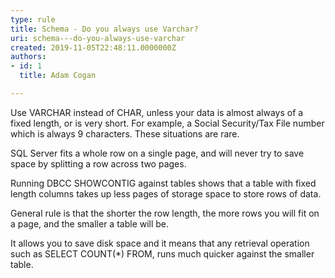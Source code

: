 ```yaml
---
type: rule
title: Schema - Do you always use Varchar?
uri: schema---do-you-always-use-varchar
created: 2019-11-05T22:48:11.0000000Z
authors:
- id: 1
  title: Adam Cogan

---
```


 
​​​Use VARCHAR instead of CHAR, unless your data is almost always of a fixed length, or is very short. For example, a Social Security/Tax File number which is always 9 characters. These situations are rare.

SQL Server fits a whole row on a single page, and will never try to save space by splitting a row across two pages.

Running DBCC SHOWCONTIG against tables shows that a table with fixed length columns takes up less pages of storage space to store rows of data.

General rule is that the shorter the row length, the more rows you will fit on a page, and the smaller a table will be.

It allows you to save disk space and it means that any retrieval operation such as SELECT COUNT(\*) FROM, runs much quicker against the smaller table.​​
 
